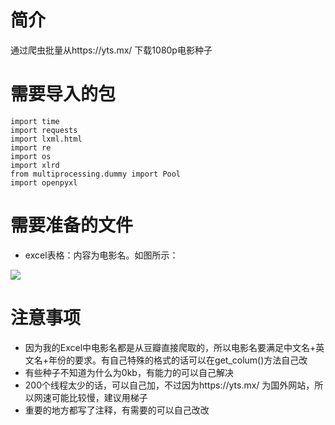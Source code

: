 # 简介
通过爬虫批量从https://yts.mx/ 下载1080p电影种子
# 需要导入的包
```
import time
import requests
import lxml.html
import re
import os
import xlrd
from multiprocessing.dummy import Pool
import openpyxl

```
# 需要准备的文件
+ excel表格：内容为电影名。如图所示：

![](http://typora.joyboy2.top/image/20210613222457.png)

# 注意事项
+ 因为我的Excel中电影名都是从豆瓣直接爬取的，所以电影名要满足中文名+英文名+年份的要求。有自己特殊的格式的话可以在get_colum()方法自己改
+ 有些种子不知道为什么为0kb，有能力的可以自己解决
+ 200个线程太少的话，可以自己加，不过因为https://yts.mx/ 为国外网站，所以网速可能比较慢，建议用梯子
+ 重要的地方都写了注释，有需要的可以自己改改
